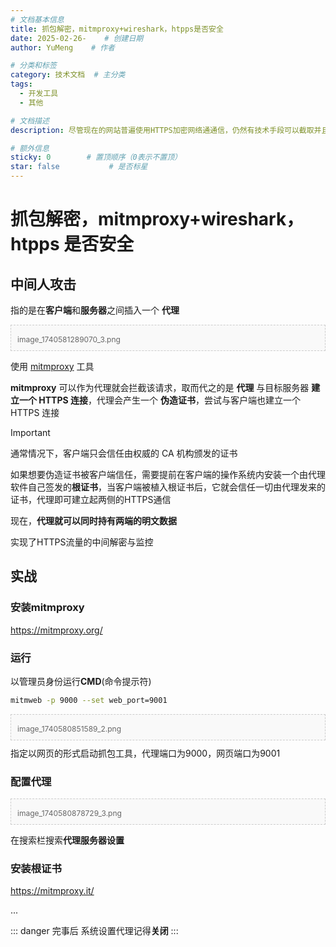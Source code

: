```yaml
---
# 文档基本信息
title: 抓包解密，mitmproxy+wireshark，htpps是否安全
date: 2025-02-26-    # 创建日期
author: YuMeng    # 作者

# 分类和标签
category: 技术文档  # 主分类
tags: 
  - 开发工具
  - 其他

# 文档描述
description: 尽管现在的网站普遍使用HTTPS加密网络通通信，仍然有技术手段可以截取并且解密数据

# 额外信息
sticky: 0        # 置顶顺序（0表示不置顶）
star: false           # 是否标星
---
```


# 抓包解密，mitmproxy+wireshark，htpps 是否安全

## 中间人攻击

指的是在<span style="font-weight:bold;">客户端</span>和<span style="font-weight:bold;">服务器</span>之间插入一个 **代理**

<div class="custom-image-container" style="padding: 10px; border: 1px dashed #ccc; background: #f9f9f9; margin: 10px 0;">
<Picture src='/picture/抓包解密，mitmproxy+wireshark，htpps是否安全/image_1740581289070_3.png' alt='description'/> 
<div style="color: #666; font-size: 12px; margin-top: 5px;">image_1740581289070_3.png</div>
</div>

使用 [mitmproxy](https://mitmproxy.org/) 工具



**mitmproxy** 可以作为代理就会拦截该请求，取而代之的是 **代理** 与目标服务器 **建立一个 HTTPS 连接**，代理会产生一个 **伪造证书**，尝试与客户端也建立一个 HTTPS 连接

> [!important]
>
> 通常情况下，客户端只会信任由权威的 CA 机构颁发的证书

如果想要伪造证书被客户端信任，需要提前在客户端的操作系统内安装一个由代理软件自己签发的**根证书**，当客户端被植入根证书后，它就会信任一切由代理发来的证书，代理即可建立起两侧的HTTPS通信

现在，**代理就可以同时持有两端的明文数据**

实现了HTTPS流量的中间解密与监控

## 实战

### 安装mitmproxy

https://mitmproxy.org/

### 运行

以管理员身份运行**CMD**(命令提示符)

```sh
mitmweb -p 9000 --set web_port=9001
```

<div class="custom-image-container" style="padding: 10px; border: 1px dashed #ccc; background: #f9f9f9; margin: 10px 0;">
<Picture src='/picture/抓包解密，mitmproxy+wireshark，htpps是否安全/image_1740580851589_2.png' alt='description'/> 
<div style="color: #666; font-size: 12px; margin-top: 5px;">image_1740580851589_2.png</div>
</div>指定以网页的形式启动抓包工具，代理端口为9000，网页端口为9001



### 配置代理

<div class="custom-image-container" style="padding: 10px; border: 1px dashed #ccc; background: #f9f9f9; margin: 10px 0;">
<Picture src='/picture/抓包解密，mitmproxy+wireshark，htpps是否安全/image_1740580878729_3.png' alt='description'/> 
<div style="color: #666; font-size: 12px; margin-top: 5px;">image_1740580878729_3.png</div>
</div>


在搜索栏搜索**代理服务器设置**


### 安装根证书

https://mitmproxy.it/

...

::: danger
完事后 系统设置代理记得**关闭**
:::